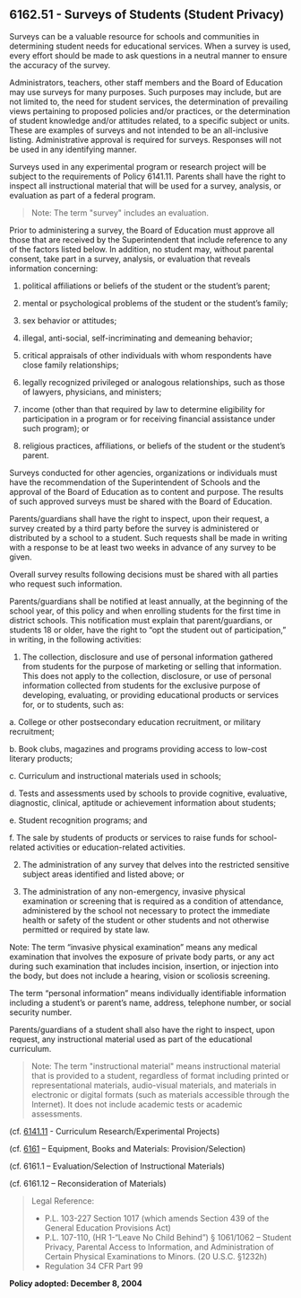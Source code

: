 ## 6162.51 - Surveys of Students (Student Privacy)

Surveys can be a valuable resource for schools and communities in determining student needs for educational services.  When a survey is used, every effort should be made to ask questions in a neutral manner to ensure the accuracy of the survey.

Administrators, teachers, other staff members and the Board of Education may use surveys for many purposes.  Such purposes may include, but are not limited to, the need for student services, the determination of prevailing views pertaining to proposed policies and/or practices, or the determination of student knowledge and/or attitudes related, to a specific subject or units.  These are examples of surveys and not intended to be an all-inclusive listing.  Administrative approval is required for surveys.  Responses will not be used in any identifying manner.

Surveys used in any experimental program or research project will be subject to the requirements of Policy 6141.11.  Parents shall have the right to inspect all instructional material that will be used for a survey, analysis, or evaluation as part of a federal program.

> Note: The term "survey" includes an evaluation.

Prior to administering a survey, the Board of Education must approve all those that are received by the Superintendent that include reference to any of the factors listed below. In addition, no student may, without parental consent, take part in a survey, analysis, or evaluation that reveals information concerning:

1.  political affiliations or beliefs of the student or the student’s parent;

2.  mental or psychological problems of the student or the student’s family;

3.  sex behavior or attitudes;

4.  illegal, anti-social, self-incriminating and demeaning behavior;

5.  critical appraisals of other individuals with whom respondents have close family relationships;

6.  legally recognized privileged or analogous relationships, such as those of lawyers, physicians, and ministers;

7.  income (other than that required by law to determine eligibility for participation in a program or for receiving financial assistance under such program); or

8.  religious practices, affiliations, or beliefs of the student or the student’s parent.

Surveys conducted for other agencies, organizations or individuals must have the recommendation of the Superintendent of Schools and the approval of the Board of Education as to content and purpose.  The results of such approved surveys must be shared with the Board of Education.

Parents/guardians shall have the right to inspect, upon their request, a survey created by a third party before the survey is administered or distributed by a school to a student. Such requests shall be made in writing with a response to be at least two weeks in advance of any survey to be given.

Overall survey results following decisions must be shared with all parties who request such information.

Parents/guardians shall be notified at least annually, at the beginning of the school year, of this policy and when enrolling students for the first time in district schools. This notification must explain that parent/guardians, or students 18 or older, have the right to “opt the student out of participation,” in writing, in the following activities:

1.  The collection, disclosure and use of personal information gathered from students for the purpose of marketing or selling that information.  This does not apply to the collection, disclosure, or use of personal information collected from students for the exclusive purpose of developing, evaluating, or providing educational products or services for, or to students, such as:

  a.    College or other postsecondary education recruitment, or military recruitment;

  b.    Book clubs, magazines and programs providing access to low-cost literary products;

  c.    Curriculum and instructional materials used in schools;

  d.    Tests and assessments used by schools to provide cognitive, evaluative, diagnostic, clinical, aptitude or achievement information about students;

  e.    Student recognition programs; and

  f.  The sale by students of products or services to raise funds for school-related activities or education-related activities.

2.  The administration of any survey that delves into the restricted sensitive subject areas identified and listed above; or

3.  The administration of any non-emergency, invasive physical examination or screening that is required as a condition of attendance, administered by the school not necessary to protect the immediate health or safety of the student or other students and not otherwise permitted or required by state law.

Note: The term “invasive physical examination” means any medical examination that involves the exposure of private body parts, or any act during such examination that includes incision, insertion, or injection into the body, but does not include a hearing, vision or scoliosis screening.

The term “personal information” means individually identifiable information including a student’s or parent’s name, address, telephone number, or social security number.

Parents/guardians of a student shall also have the right to inspect, upon request, any instructional material used as part of the educational curriculum.

> Note: The term "instructional material" means instructional material that is provided to a student, regardless of format including printed or representational materials, audio-visual materials, and materials in electronic or digital formats (such as materials accessible through the Internet). It does not include academic tests or academic assessments.

(cf. [6141.11](6141-11.md) - Curriculum Research/Experimental Projects)

(cf. [6161](6161.md) – Equipment, Books and Materials: Provision/Selection)

(cf. 6161.1 – Evaluation/Selection of Instructional Materials)

(cf. 6161.12 – Reconsideration of Materials)

> Legal Reference:  
> 
> * P.L. 103-227 Section 1017 (which amends Section 439 of the General Education Provisions Act)
> * P.L. 107-110, (HR 1-“Leave No Child Behind”) § 1061/1062 – Student Privacy, Parental Access to Information, and Administration of Certain Physical Examinations to Minors. (20 U.S.C. §1232h)
> * Regulation 34 CFR Part 99

**Policy adopted:  December 8, 2004**
